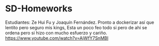 ﻿# SD-Homeworks
Estudiantes: Ze Hui Fu y Joaquín Fernández.
Pronto a dockerizar así que lentito pero seguro mis kings, Esta un poco feo todo si pero de ahi se ordena pero si hizo con mucho esfuerzo y cariño.
https://www.youtube.com/watch?v=AjWfY7SnMBI
